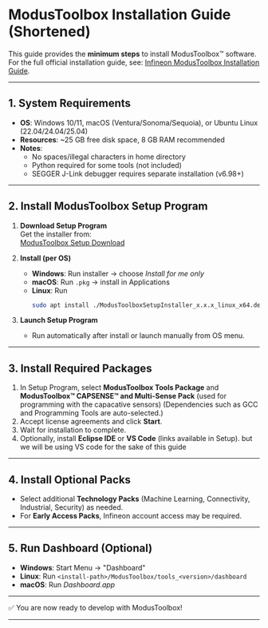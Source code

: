 # ModusToolbox Installation Guide (Shortened)

This guide provides the **minimum steps** to install ModusToolbox™ software.  
For the full official installation guide, see: [Infineon ModusToolbox Installation Guide](https://www.infineon.com/ModusToolboxInstallguide).

---

## 1. System Requirements
- **OS**: Windows 10/11, macOS (Ventura/Sonoma/Sequoia), or Ubuntu Linux (22.04/24.04/25.04)  
- **Resources**: ~25 GB free disk space, 8 GB RAM recommended  
- **Notes**:  
  - No spaces/illegal characters in home directory  
  - Python required for some tools (not included)  
  - SEGGER J-Link debugger requires separate installation (v6.98+)

---

## 2. Install ModusToolbox Setup Program

1. **Download Setup Program**  
   Get the installer from:  
   [ModusToolbox Setup Download](https://softwaretools.infineon.com/tools/com.ifx.tb.tool.modustoolboxsetup)

2. **Install (per OS)**  
   - **Windows**: Run installer → choose *Install for me only*  
   - **macOS**: Run `.pkg` → install in Applications  
   - **Linux**: Run  
     ```bash
     sudo apt install ./ModusToolboxSetupInstaller_x.x.x_linux_x64.deb
     ```

3. **Launch Setup Program**  
   - Run automatically after install or launch manually from OS menu.

---

## 3. Install Required Packages

1. In Setup Program, select **ModusToolbox Tools Package** and **ModusToolbox™ CAPSENSE™ and Multi-Sense Pack** (used for programming with the capacative sensors)
   (Dependencies such as GCC and Programming Tools are auto-selected.)  
2. Accept license agreements and click **Start**.  
3. Wait for installation to complete.  
4. Optionally, install **Eclipse IDE** or **VS Code** (links available in Setup). but we will be using VS code for the sake of this guide 

---

## 4. Install Optional Packs
- Select additional **Technology Packs** (Machine Learning, Connectivity, Industrial, Security) as needed.  
- For **Early Access Packs**, Infineon account access may be required.

---

## 5. Run Dashboard (Optional)
- **Windows**: Start Menu → "Dashboard"  
- **Linux**: Run `<install-path>/ModusToolbox/tools_<version>/dashboard`  
- **macOS**: Run *Dashboard.app*

---

✅ You are now ready to develop with ModusToolbox!  

---
